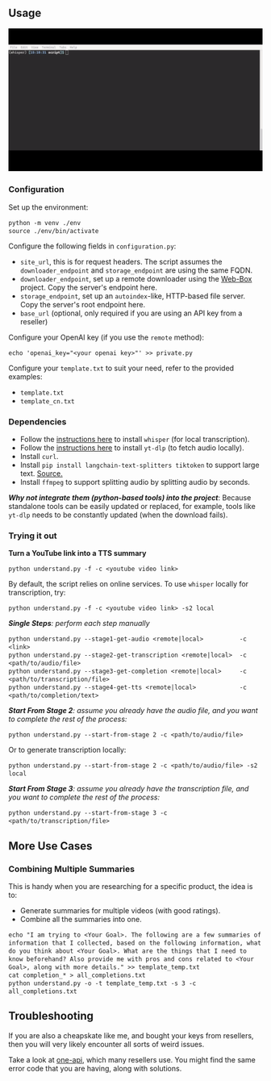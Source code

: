 

## Usage

![Demo GIF](https://github.com/mindcrunch4u/Watch-YouTube-Fast/blob/main/about/demo.gif)

### Configuration

Set up the environment:
```
python -m venv ./env
source ./env/bin/activate
```

Configure the following fields in `configuration.py`:
- `site_url`, this is for request headers. The script assumes the `downloader_endpoint` and `storage_endpoint` are using the same FQDN.
- `downloader_endpoint`, set up a remote downloader using the [Web-Box](https://github.com/mindcrunch4u/Web-Box) project. Copy the server's endpoint here.
- `storage_endpoint`, set up an `autoindex`-like, HTTP-based file server. Copy the server's root endpoint here.
- `base_url` (optional, only required if you are using an API key from a reseller)

Configure your OpenAI key (if you use the `remote` method):

```
echo 'openai_key="<your openai key>"' >> private.py
```

Configure your `template.txt` to suit your need, refer to the provided examples:
- `template.txt`
- `template_cn.txt`

### Dependencies

- Follow the [instructions here](https://github.com/openai/whisper?tab=readme-ov-file#setup) to install `whisper` (for local transcription).
- Follow the [instructions here](https://github.com/yt-dlp/yt-dlp?tab=readme-ov-file#installation) to install `yt-dlp` (to fetch audio locally).
- Install `curl`.
- Install `pip install langchain-text-splitters tiktoken` to support large text. [Source.](https://python.langchain.com/docs/modules/data_connection/document_transformers/split_by_token/)
- Install `ffmpeg` to support splitting audio by splitting audio by seconds.

***Why not integrate them (python-based tools) into the project***: Because standalone tools can be easily updated or replaced, for example, tools like `yt-dlp` needs to be constantly updated (when the download fails).

### Trying it out

**Turn a YouTube link into a TTS summary**
```
python understand.py -f -c <youtube video link>
```
By default, the script relies on online services. To use `whisper` locally for transcription, try:
```
python understand.py -f -c <youtube video link> -s2 local
```

***Single Steps**: perform each step manually*
```
python understand.py --stage1-get-audio <remote|local>          -c <link>
python understand.py --stage2-get-transcription <remote|local>  -c <path/to/audio/file>
python understand.py --stage3-get-completion <remote|local>     -c <path/to/transcription/file>
python understand.py --stage4-get-tts <remote|local>            -c <path/to/completion/text>
```

***Start From Stage 2**: assume you already have the audio file, and you want to complete the rest of the process:*
```
python understand.py --start-from-stage 2 -c <path/to/audio/file>
```
Or to generate transcription locally:
```
python understand.py --start-from-stage 2 -c <path/to/audio/file> -s2 local
```

***Start From Stage 3**: assume you already have the transcription file, and you want to complete the rest of the process:*
```
python understand.py --start-from-stage 3 -c <path/to/transcription/file>
```

## More Use Cases

### Combining Multiple Summaries

This is handy when you are researching for a specific product, the idea is to:
- Generate summaries for multiple videos (with good ratings).
- Combine all the summaries into one.

```
echo "I am trying to <Your Goal>. The following are a few summaries of information that I collected, based on the following information, what do you think about <Your Goal>. What are the things that I need to know beforehand? Also provide me with pros and cons related to <Your Goal>, along with more details." >> template_temp.txt
cat completion_* > all_completions.txt
python understand.py -o -t template_temp.txt -s 3 -c all_completions.txt
```

## Troubleshooting 

If you are also a cheapskate like me, and bought your keys from resellers, then you will very likely encounter all sorts of weird issues.

Take a look at [one-api](https://github.com/songquanpeng/one-api), which many resellers use. You might find the same error code that you are having, along with solutions.


